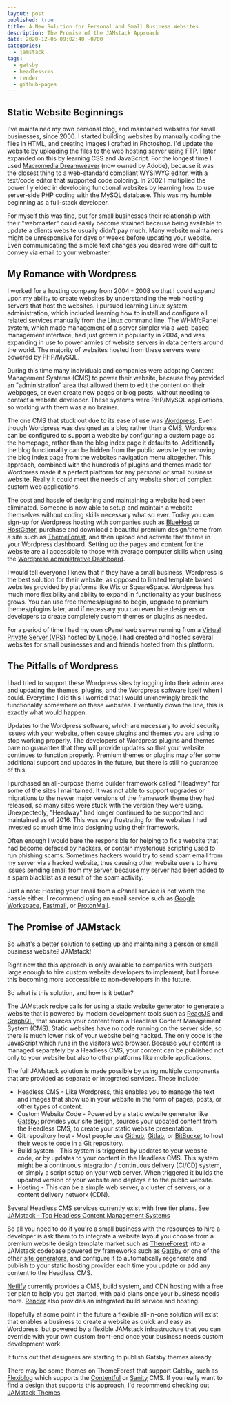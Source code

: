 ```yaml
---
layout: post
published: true
title: A New Solution for Personal and Small Business Websites
description: The Promise of the JAMstack Approach
date: 2020-12-05 09:02:40 -0700
categories:
  - jamstack
tags:
  - gatsby
  - headlesscms
  - render
  - github-pages
---
```


## Static Website Beginnings

I've maintained my own personal blog, and maintained websites for small
businesses, since 2000. I started building websites by manually coding the files
in HTML, and creating images I crafted in Photoshop. I'd update the website by
uploading the files to the web hosting server using FTP. I later expanded on
this by learning CSS and JavaScript. For the longest time I used
[Macromedia Dreamweaver] (now owned by Adobe), because it was the closest thing
to a web-standard compliant WYSIWYG editor, with a text/code editor that
supported code coloring. In 2002 I multiplied the power I yielded in
developing functional websites by learning how to use server-side PHP coding
with the MySQL database. This was my humble beginning as a full-stack developer.

For myself this was fine, but for small businesses their relationship with
their "webmaster" could easily become strained because being available to update
a clients website usually didn't pay much. Many website maintainers might be
unresponsive for days or weeks before updating your website. Even communicating
the simple text changes you desired were difficult to convey via email to your
webmaster.
## My Romance with Wordpress

I worked for a hosting company from 2004 - 2008 so that I could expand upon my
ability to create websites by understanding the web hosting servers that host
the websites. I pursued learning Linux system administration, which included
learning how to install and configure all related services manually from the
Linux command line. The WHM/cPanel system, which made management of a server
simpler via a web-based management interface, had just grown in popularity in
2004, and was expanding in use to power armies of website servers in data
centers around the world. The majority of websites hosted from these servers
were powered by PHP/MySQL.

During this time many individuals and companies were adopting Content Management
Systems (CMS) to power their website, because they provided an "administration"
area that allowed them to edit the content on their webpages, or even create
new pages or blog posts, without needing to contact a website developer. These
systems were PHP/MySQL applications, so working with them was a no brainer.

The one CMS that stuck out due to its ease of use was [Wordpress]. Even though
Wordpress was designed as a blog rather than a CMS, Wordpress can be configured
to support a website by configuring a custom page as the homepage, rather
than the blog index page it defaults to. Additionally the blog functionality can
be hidden from the public website by removing the blog index page from the
websites navigation menu altogether. This approach, combined with the hundreds
of plugins and themes made for Wordpress made it a perfect platform for any
personal or small business website. Really it could meet the needs of any
website short of complex custom web applications.

The cost and hassle of designing and maintaining a website had been
eliminated. Someone is now able to setup and maintain a website themselves
without coding skills necessary what so ever. Today you can sign-up for
Wordpress hosting with companies such as [BlueHost] or [HostGator], purchase and
download a beautiful premium design/theme from a site such as [ThemeForest], and
then upload and activate that theme in your Wordpress dashboard. Setting up the
pages and content for the website are all accessible to those with average
computer skills when using the [Wordpress administrative Dashboard].

I would tell everyone I knew that if they have a small business, Wordpress is
the best solution for their website, as opposed to limited template based
websites provided by platforms like Wix or SquareSpace. Wordpress has much more
flexibility and ability to expand in functionality as your business grows. You
can use free themes/plugins to begin, upgrade to premium themes/plugins later,
and if necessary you can even hire designers or developers to create completely
custom themes or plugins as needed.

For a period of time I had my own cPanel web server running from a [Virtual
Private Server (VPS)] hosted by [Linode]. I had created and hosted several
websites for small businesses and and friends hosted from this platform.

## The Pitfalls of Wordpress

I had tried to support these Wordpress sites by logging into their admin area
and updating the themes, plugins, and the Wordpress software itself when I
could. Everytime I did this I worried that I would unknowingly break the
functionality somewhere on these websites. Eventually down the line, this is
exactly what would happen.

Updates to the Wordpress software, which are necessary to avoid security issues
with your website, often cause plugins and themes you are using to stop working
properly. The developers of Wordpress plugins and themes bare no guarantee that
they will provide updates so that your website continues to function properly.
Premium themes or plugins may offer some additional support and updates in the
future, but there is still no guarantee of this.

I purchased an all-purpose theme builder framework called "Headway" for some of
the sites I maintained. It was not able to support upgrades or migrations to the
newer major versions of the framework theme they had released, so many sites
were stuck with the version they were using. Unexpectedly, "Headway" had longer
continued to be supported and maintained as of 2016. This was very frustrating
for the websites I had invested so much time into designing using their
framework.

Often enough I would bare the responsible for helping to fix a website that had
become defaced by hackers, or contain mysterious scripting used to run phishing
scams. Sometimes hackers would try to send spam email from my server via a
hacked website, thus causing other website users to have issues sending email
from my server, because my server had been added to a spam blacklist as a result
of the spam activity.

Just a note: Hosting your email from a cPanel service is not worth the hassle
either. I recommend using an email service such as [Google Workspace],
[Fastmail], or [ProtonMail].

## The Promise of JAMstack

So what's a better solution to setting up and maintaining a person or small
business website? JAMstack!

Right now the this approach is only available to companies with budgets large
enough to hire custom website developers to implement, but I forsee this
becoming more acccessible to non-developers in the future.

So what is this solution, and how is it better?

The JAMstack recipe calls for using a static website generator to generate a
website that is powered by modern development tools such as [ReactJS] and
[GraphQL], that sources your content from a Headless Content Management System
(CMS). Static websites have no code running on the server side, so there is much
lower risk of your website being hacked. The only code is the JavaScript which
runs in the visitors web browser. Because your content is managed separately
by a Headless CMS, your content can be published not only to your website but
also to other platforms like mobile applications.

The full JAMstack solution is made possible by using multiple components that
are provided as separate or integrated services. These include:

* Headless CMS - Like Wordpress, this enables you to manage the text and images
  that show up in your website in the form of pages, posts, or other types of
  content.
* Custom Website Code - Powered by a static website generator like [Gatsby];
  provides your site design, sources your updated content from the Headless
  CMS, to create your static website presentation.
* Git repository host - Most people use [Github], [Gitlab], or [BitBucket] to
  host their website code in a Git repository.
* Build system - This system is triggered by updates to your website code,
  or by updates to your content in the Headless CMS. This system might be a
  continuous integration / continuous delivery (CI/CD) system, or simply
  a script setup on your web server. When triggered it builds the updated
  version of your website and deploys it to the public website.
* Hosting - This can be a simple web server, a cluster of servers, or a content
  delivery network (CDN).

Several Headless CMS services currently exist with free tier plans.
See [JAMstack - Top Headless Content Management Systems]

So all you need to do if you're a small business with the resources to hire a
developer is ask them to to integrate a website layout you choose from a premium
website design template market such as [ThemeForest] into a JAMstack codebase
powered by frameworks such as [Gatsby] or one of the other [site generators],
and configure it to automatically regenerate and publish to your static hosting
provider each time you update or add any content to the Headless CMS.

[Netlify] currently provides a CMS, build system, and CDN hosting with a free
tier plan to help you get started, with paid plans once your business needs
more. [Render] also provides an integrated build service and hosting.

Hopefully at some point in the future a flexible all-in-one solution will exist
that enables a business to create a website as quick and easy as Wordpress, but
powered by a flexible JAMstack infrastructure that you can override with your
own custom front-end once your business needs custom development work.

It turns out that designers are starting to publish Gatsby themes already.

There may be some themes on ThemeForest that support Gatsby, such as [Flexiblog]
which supports the [Contentful] or [Sanity] CMS. If you really want to find a
design that supports this approach, I'd recommend checking out
[JAMstack Themes].

[Flexiblog]: https://themeforest.net/item/flexiblog-react-gatsby-blog-template/27538998
[JAMstack Themes]: https://jamstackthemes.dev/
[Macromedia Dreamweaver]: https://en.wikipedia.org/wiki/Adobe_Dreamweaver
[Wordpress]: https://wordpress.org/
[Wordpress administrative Dashboard]: https://wordpress.com/support/dashboard/
[ThemeForest]: https://themeforest.net/category/wordpress
[BlueHost]: https://www.bluehost.com/wordpress
[HostGator]: https://www.hostgator.com/managed-wordpress-hosting
[Virtual Private Server (VPS)]: https://en.wikipedia.org/wiki/Virtual_private_server
[Linode]: https://www.linode.com/
[Google Workspace]: https://workspace.google.com/
[Fastmail]: https://www.fastmail.com/
[ProtonMail]: https://protonmail.com/
[Github]: https://github.com/
[Github Pages]: https://pages.github.com/
[Gitlab]: https://about.gitlab.com/
[Bitbucket]: https://bitbucket.org/
[What is JAMstack]: https://jamstack.org/what-is-jamstack/
[JAMstack - Top Headless Content Management Systems]: https://jamstack.org/headless-cms/
[Gatsby]: https://www.gatsbyjs.com/
[Site Generators]: https://jamstack.org/generators/
[Netlify]: https://www.netlify.com/
[Render]: https://render.com/
[ReactJS]: https://reactjs.org/
[GraphQL]: https://graphql.org/
[Sanity]: https://www.sanity.io/
[Contentful]: https://www.contentful.com/
